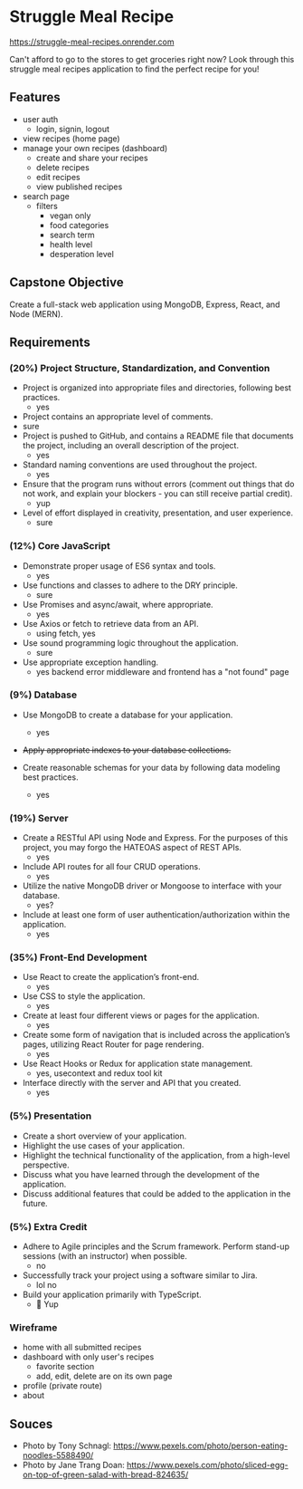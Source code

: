# Struggle Meal Recipe

https://struggle-meal-recipes.onrender.com

Can't afford to go to the stores to get groceries right now? Look through this struggle meal recipes application to find the perfect recipe for you!

## Features

- user auth
  - login, signin, logout
- view recipes (home page)
- manage your own recipes (dashboard)
  - create and share your recipes
  - delete recipes
  - edit recipes
  - view published recipes
- search page
  - filters
    - vegan only
    - food categories
    - search term
    - health level
    - desperation level

## Capstone Objective

Create a full-stack web application using MongoDB, Express, React, and Node (MERN).

## Requirements

### (20%) Project Structure, Standardization, and Convention

- Project is organized into appropriate files and directories, following best practices.
  - yes
- Project contains an appropriate level of comments.
- sure
- Project is pushed to GitHub, and contains a README file that documents the project, including an overall description of the project.
  - yes
- Standard naming conventions are used throughout the project.
  - yes
- Ensure that the program runs without errors (comment out things that do not work, and explain your blockers - you can still receive partial credit).
  - yup
- Level of effort displayed in creativity, presentation, and user experience.
  - sure

### (12%) Core JavaScript

- Demonstrate proper usage of ES6 syntax and tools.
  - yes
- Use functions and classes to adhere to the DRY principle.
  - sure
- Use Promises and async/await, where appropriate.
  - yes
- Use Axios or fetch to retrieve data from an API.
  - using fetch, yes
- Use sound programming logic throughout the application.
  - sure
- Use appropriate exception handling.
  - yes backend error middleware and frontend has a "not found" page

### (9%) Database

- Use MongoDB to create a database for your application.
  - yes
- ~~Apply appropriate indexes to your database collections.~~

- Create reasonable schemas for your data by following data modeling best practices.
  - yes

### (19%) Server

- Create a RESTful API using Node and Express. For the purposes of this project, you may forgo the HATEOAS aspect of REST APIs.
  - yes
- Include API routes for all four CRUD operations.
  - yes
- Utilize the native MongoDB driver or Mongoose to interface with your database.
  - yes?
- Include at least one form of user authentication/authorization within the application.
  - yes

### (35%) Front-End Development

- Use React to create the application’s front-end.
  - yes
- Use CSS to style the application.
  - yes
- Create at least four different views or pages for the application.
  - yes
- Create some form of navigation that is included across the application’s pages, utilizing React Router for page rendering.
  - yes
- Use React Hooks or Redux for application state management.
  - yes, usecontext and redux tool kit
- Interface directly with the server and API that you created.
  - yes

### (5%) Presentation

- Create a short overview of your application.
- Highlight the use cases of your application.
- Highlight the technical functionality of the application, from a high-level perspective.
- Discuss what you have learned through the development of the application.
- Discuss additional features that could be added to the application in the future.

### (5%) Extra Credit

- Adhere to Agile principles and the Scrum framework. Perform stand-up sessions (with an instructor) when possible.
  - no
- Successfully track your project using a software similar to Jira.
  - lol no
- Build your application primarily with TypeScript.
  - 🤡 Yup

### Wireframe

- home with all submitted recipes
- dashboard with only user's recipes
  - favorite section
  - add, edit, delete are on its own page
- profile (private route)
- about

## Souces

- Photo by Tony Schnagl: https://www.pexels.com/photo/person-eating-noodles-5588490/
- Photo by Jane Trang Doan: https://www.pexels.com/photo/sliced-egg-on-top-of-green-salad-with-bread-824635/
